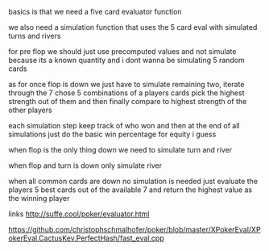 basics is that we need a five card evaluator function 


we also need a simulation function that uses the 5 card eval with simulated turns and rivers


for pre flop we should just use precomputed values and not simulate because its a known quantity and i dont wanna be simulating 5 random cards

as for once flop is down we just have to simulate remaining two, iterate through the 7 chose 5 combinations of a players cards pick the highest strength out of them and then finally compare to highest strength of the other players 

each simulation step keep track of who won and then at the end of all simulations just do the basic win percentage for equity i guess


when flop is the only thing down we need to simulate turn and river

when flop and turn is down only simulate river

when all common cards are down no simulation is needed just evaluate the players 5 best cards out of the available 7 and return the highest value as the winning player


links http://suffe.cool/poker/evaluator.html

https://github.com/christophschmalhofer/poker/blob/master/XPokerEval/XPokerEval.CactusKev.PerfectHash/fast_eval.cpp


